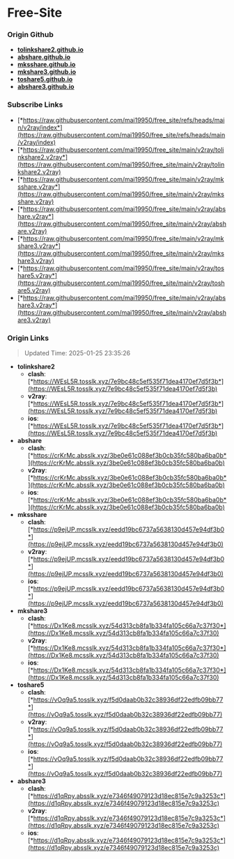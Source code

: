 # Free-Site

### Origin Github

- [**tolinkshare2.github.io**](https://github.com/tolinkshare2/tolinkshare2.github.io)
- [**abshare.github.io**](https://github.com/abshare/abshare.github.io)
- [**mksshare.github.io**](https://github.com/mksshare/mksshare.github.io)
- [**mkshare3.github.io**](https://github.com/mkshare3/mkshare3.github.io)
- [**toshare5.github.io**](https://github.com/toshare5/toshare5.github.io)
- [**abshare3.github.io**](https://github.com/abshare3/abshare3.github.io)

### Subscribe Links

- [*https://raw.githubusercontent.com/mai19950/free_site/refs/heads/main/v2ray/index*](https://raw.githubusercontent.com/mai19950/free_site/refs/heads/main/v2ray/index)
- [*https://raw.githubusercontent.com/mai19950/free_site/main/v2ray/tolinkshare2.v2ray*](https://raw.githubusercontent.com/mai19950/free_site/main/v2ray/tolinkshare2.v2ray)
- [*https://raw.githubusercontent.com/mai19950/free_site/main/v2ray/mksshare.v2ray*](https://raw.githubusercontent.com/mai19950/free_site/main/v2ray/mksshare.v2ray)
- [*https://raw.githubusercontent.com/mai19950/free_site/main/v2ray/abshare.v2ray*](https://raw.githubusercontent.com/mai19950/free_site/main/v2ray/abshare.v2ray)
- [*https://raw.githubusercontent.com/mai19950/free_site/main/v2ray/mkshare3.v2ray*](https://raw.githubusercontent.com/mai19950/free_site/main/v2ray/mkshare3.v2ray)
- [*https://raw.githubusercontent.com/mai19950/free_site/main/v2ray/toshare5.v2ray*](https://raw.githubusercontent.com/mai19950/free_site/main/v2ray/toshare5.v2ray)
- [*https://raw.githubusercontent.com/mai19950/free_site/main/v2ray/abshare3.v2ray*](https://raw.githubusercontent.com/mai19950/free_site/main/v2ray/abshare3.v2ray)

### Origin Links

> Updated Time: 2025-01-25 23:35:26

- **tolinkshare2**
  - **clash**: [*https://WEsL5R.tosslk.xyz/7e9bc48c5ef535f71dea4170ef7d5f3b*](https://WEsL5R.tosslk.xyz/7e9bc48c5ef535f71dea4170ef7d5f3b)
  - **v2ray**: [*https://WEsL5R.tosslk.xyz/7e9bc48c5ef535f71dea4170ef7d5f3b*](https://WEsL5R.tosslk.xyz/7e9bc48c5ef535f71dea4170ef7d5f3b)
  - **ios**: [*https://WEsL5R.tosslk.xyz/7e9bc48c5ef535f71dea4170ef7d5f3b*](https://WEsL5R.tosslk.xyz/7e9bc48c5ef535f71dea4170ef7d5f3b)
- **abshare**
  - **clash**: [*https://crKrMc.absslk.xyz/3be0e61c088ef3b0cb35fc580ba6ba0b*](https://crKrMc.absslk.xyz/3be0e61c088ef3b0cb35fc580ba6ba0b)
  - **v2ray**: [*https://crKrMc.absslk.xyz/3be0e61c088ef3b0cb35fc580ba6ba0b*](https://crKrMc.absslk.xyz/3be0e61c088ef3b0cb35fc580ba6ba0b)
  - **ios**: [*https://crKrMc.absslk.xyz/3be0e61c088ef3b0cb35fc580ba6ba0b*](https://crKrMc.absslk.xyz/3be0e61c088ef3b0cb35fc580ba6ba0b)
- **mksshare**
  - **clash**: [*https://p9ejUP.mcsslk.xyz/eedd19bc6737a5638130d457e94df3b0*](https://p9ejUP.mcsslk.xyz/eedd19bc6737a5638130d457e94df3b0)
  - **v2ray**: [*https://p9ejUP.mcsslk.xyz/eedd19bc6737a5638130d457e94df3b0*](https://p9ejUP.mcsslk.xyz/eedd19bc6737a5638130d457e94df3b0)
  - **ios**: [*https://p9ejUP.mcsslk.xyz/eedd19bc6737a5638130d457e94df3b0*](https://p9ejUP.mcsslk.xyz/eedd19bc6737a5638130d457e94df3b0)
- **mkshare3**
  - **clash**: [*https://Dx1Ke8.mcsslk.xyz/54d313cb8fa1b334fa105c66a7c37f30*](https://Dx1Ke8.mcsslk.xyz/54d313cb8fa1b334fa105c66a7c37f30)
  - **v2ray**: [*https://Dx1Ke8.mcsslk.xyz/54d313cb8fa1b334fa105c66a7c37f30*](https://Dx1Ke8.mcsslk.xyz/54d313cb8fa1b334fa105c66a7c37f30)
  - **ios**: [*https://Dx1Ke8.mcsslk.xyz/54d313cb8fa1b334fa105c66a7c37f30*](https://Dx1Ke8.mcsslk.xyz/54d313cb8fa1b334fa105c66a7c37f30)
- **toshare5**
  - **clash**: [*https://vOq9a5.tosslk.xyz/f5d0daab0b32c38936df22edfb09bb77*](https://vOq9a5.tosslk.xyz/f5d0daab0b32c38936df22edfb09bb77)
  - **v2ray**: [*https://vOq9a5.tosslk.xyz/f5d0daab0b32c38936df22edfb09bb77*](https://vOq9a5.tosslk.xyz/f5d0daab0b32c38936df22edfb09bb77)
  - **ios**: [*https://vOq9a5.tosslk.xyz/f5d0daab0b32c38936df22edfb09bb77*](https://vOq9a5.tosslk.xyz/f5d0daab0b32c38936df22edfb09bb77)
- **abshare3**
  - **clash**: [*https://d1qRpy.absslk.xyz/e7346f49079123d18ec815e7c9a3253c*](https://d1qRpy.absslk.xyz/e7346f49079123d18ec815e7c9a3253c)
  - **v2ray**: [*https://d1qRpy.absslk.xyz/e7346f49079123d18ec815e7c9a3253c*](https://d1qRpy.absslk.xyz/e7346f49079123d18ec815e7c9a3253c)
  - **ios**: [*https://d1qRpy.absslk.xyz/e7346f49079123d18ec815e7c9a3253c*](https://d1qRpy.absslk.xyz/e7346f49079123d18ec815e7c9a3253c)
